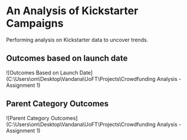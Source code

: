 # An Analysis of Kickstarter Campaigns
Performing analysis on Kickstarter data to uncover trends.
## Outcomes based on launch date
![Outcomes Based on Launch Date](C:\Users\om\Desktop\Vandana\UoFT\Projects\Crowdfunding Analysis - Assignment 1)
## Parent Category Outcomes
![Parent Category Outcomes](C:\Users\om\Desktop\Vandana\UoFT\Projects\Crowdfunding Analysis - Assignment 1)
